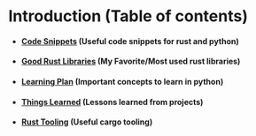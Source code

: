 # Introduction (Table of contents)

- #### [Code Snippets](https://aron-aitf.github.io/programing_documents/code_snippets.html) (Useful code snippets for rust and python)

- #### [Good Rust Libraries](https://aron-aitf.github.io/programing_documents/good_rust_libraries.html) (My Favorite/Most used rust libraries)

- #### [Learning Plan](https://aron-aitf.github.io/programing_documents/learning_plan.html) (Important concepts to learn in python)

- #### [Things Learned](https://aron-aitf.github.io/programing_documents/things_learned.html) (Lessons learned from projects)

- #### [Rust Tooling](https://aron-aitf.github.io/programing_documents/rust_tooling.html) (Useful cargo tooling)

